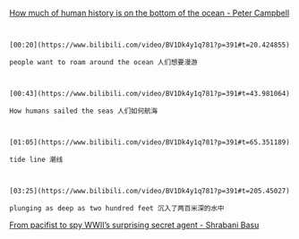 [How much of human history is on the bottom of the ocean - Peter Campbell](https://www.bilibili.com/video/BV1Dk4y1q781?p=391)

```ad-note


[00:20](https://www.bilibili.com/video/BV1Dk4y1q781?p=391#t=20.424855)

people want to roam around the ocean 人们想要漫游

```

```ad-note


[00:43](https://www.bilibili.com/video/BV1Dk4y1q781?p=391#t=43.981064)

How humans sailed the seas 人们如何航海

```
```ad-note


[01:05](https://www.bilibili.com/video/BV1Dk4y1q781?p=391#t=65.351189)

tide line 潮线

```

```ad-note


[03:25](https://www.bilibili.com/video/BV1Dk4y1q781?p=391#t=205.45027)

plunging as deep as two hundred feet 沉入了两百米深的水中

```

[From pacifist to spy WWII’s surprising secret agent - Shrabani Basu](https://www.bilibili.com/video/BV1Dk4y1q781?p=392)


```ad-note



```